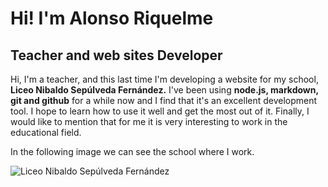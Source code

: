 # Hi! I'm Alonso Riquelme

## **Teacher and web sites Developer**

Hi, I'm a teacher, and this last time I'm developing a website for my school, **Liceo Nibaldo Sepúlveda Fernández.** I've been using **node.js, markdown, git and github** for a while now and I find that it's an excellent development tool. I hope to learn how to use it well and get the most out of it.  Finally, I would like to mention that for me it is very interesting to work in the educational field.

In the following image we can see the school where I work.

![Liceo Nibaldo Sepúlveda Fernández](https://github.com/alonso4678/alonso4678/commit/744c43bd24bc168afc13c2104ad1703dacbbbbf8/800/600)

